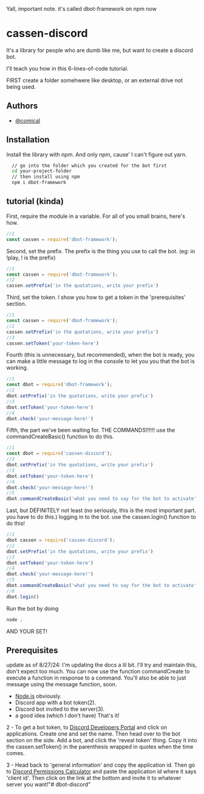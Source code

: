 Yall, important note. it's called dbot-framework on npm now
# cassen-discord

It's a library for people who are dumb like me, but want to create a discord bot.

I'll teach you how in this 6-lines-of-code tutorial.

FIRST create a folder somehwere like desktop, or an external drive not being used.
## Authors

- [@comical](https://github.com/comicalthegreatmodder)


## Installation

Install the library with npm. And only npm, cause' I can't figure out yarn.

```bash
  // go into the folder which you created for the bot first
  cd your-project-folder
  // then install using npm
  npm i dbot-framework
```
    
## tutorial (kinda)

First, require the module in a variable. For all of you small brains, here's how.
```javascript
//1
const cassen = require('dbot-framework');
```

Second, set the prefix. The prefix is the thing you use to call the bot. (eg: in !play, ! is the prefix)
```javascript
//1
const cassen = require('dbot-framework');
//2
cassen.setPrefix('in the quotations, write your prefix')
```

Third, set the token. I show you how to get a token in the 'prerequisites' section.
```javascript
//1
const cassen = require('dbot-framework');
//2
cassen.setPrefix('in the quotations, write your prefix')
//3
cassen.setToken('your-token-here')
```

Fourth (this is unnecessary, but recommended), when the bot is ready, you can make a little message to log in the console to let you you that the bot is working.
```javascript
//1
const dbot = require('dbot-framework');
//2
dbot.setPrefix('in the quotations, write your prefix')
//3
dbot.setToken('your-token-here')
//4
dbot.check('your-message-here!')
```

Fifth, the part we've been waiting for. THE COMMANDS!!!!!! use the commandCreateBasic() function to do this.
```javascript
//1
const dbot = require('cassen-discord');
//2
dbot.setPrefix('in the quotations, write your prefix')
//3
dbot.setToken('your-token-here')
//4
dbot.check('your-message-here!')
//5
dbot.commandCreateBasic('what you need to say for the bot to activate','what the bot should say!')
```

Last, but DEFINITELY not least (no seriously, this is the most important part. you have to do this.) logging in to the bot. use the cassen.login() function to do this!
```javascript
//1
dbot cassen = require('cassen-discord');
//2
dbot.setPrefix('in the quotations, write your prefix')
//3
dbot.setToken('your-token-here')
//4
dbot.check('your-message-here!')
//5
dbot.commandCreateBasic('what you need to say for the bot to activate','what the bot should say!')
//6
dbot.login()
```
Run the bot by doing
```bash
node .
```
AND YOUR SET!
## Prerequisites

update as of 8/27/24:
I'm updating the docs a lil bit. I'll try and maintain this, don't expect too much. 
You can now use the function commandCreate to execute a function in response to a command. You'll also be able to just message using the message function, soon.

- [Node.js](https://nodejs.org/en) obviously.
- Discord app with a bot token(2).
- Discord bot invited to the server(3).
- a good idea (which I don't have)
That's it!

2 - To get a bot token, to [Discord Developers Portal](https://discord.dev) and click on applications. Create one and set the name. Then head over to the bot section on the side. Add a bot, and click the 'reveal token' thing. Copy it into the cassen.setToken() in the parenthesis wrapped in quotes when the time comes.

3 - Head back to 'general information' and copy the application id. Then go to [Discord Permissions Calculator](https://discordapi.com/permissions.html#8) and paste the application id where it says 'client id'. Then click on the link at the bottom and invite it to whatever server you want!"# dbot-discord" 
